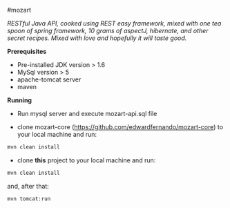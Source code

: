 #mozart

<i>RESTful Java API, cooked using REST easy framework, mixed with one tea spoon of spring framework, 10 grams of aspectJ, hibernate, and other secret recipes. Mixed with love and hopefully it will taste good.</i>

<b>Prerequisites</b>

* Pre-installed JDK version > 1.6 
* MySql version > 5
* apache-tomcat server
* maven

<b>Running</b>

* Run mysql server and execute mozart-api.sql file

* clone mozart-core (https://github.com/edwardfernando/mozart-core) to your local machine and run:

```sh
mvn clean install
```

* clone <b>this</b> project to your local machine and run:

```sh
mvn clean install
```

and, after that:

```sh
mvn tomcat:run
```
